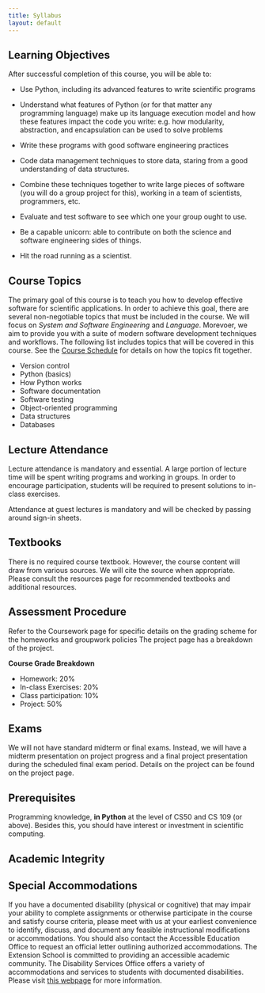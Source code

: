 ```yaml
---
title: Syllabus
layout: default
---
```


## Learning Objectives

After successful completion of this course, you will be able to:

* Use Python, including its advanced features to write scientific programs

* Understand what features of Python (or for that matter any programming language) make up its language 
  execution model and how these features impact the code you write: e.g. how modularity, abstraction, and 
  encapsulation can be used to solve problems

* Write these programs with good software engineering practices

* Code data management techniques to store data, staring from a good understanding of data structures.

* Combine these techniques together to write large pieces of software (you will do a group project for this), 
  working in a team of scientists, programmers, etc.

* Evaluate and test software to see which one your group ought to use. 

* Be a capable unicorn: able to contribute on both the science and software engineering sides of things.

* Hit the road running as a scientist. 

## Course Topics

The primary goal of this course is to teach you how to develop effective software for scientific applications. In 
order to achieve this goal, there are several non-negotiable topics that must be included in the course.  We 
will focus on _System and Software Engineering_ and _Language_.  Morevoer, we aim to provide you with a suite of 
modern software development techniques and workflows.  The following list includes topics that will be covered in 
this course.  See the [Course Schedule](schedule.md) for details on how the topics fit together.

* Version control
* Python (basics)
* How Python works
* Software documentation
* Software testing 
* Object-oriented programming
* Data structures 
* Databases

## Lecture Attendance

Lecture attendance is mandatory and essential.  A large portion of lecture time will be spent writing programs and
working in groups.  In order to encourage participation, students will be required to present solutions to in-class 
exercises.

Attendance at guest lectures is mandatory and will be checked by passing around sign-in sheets.

## Textbooks

There is no required course textbook.  However, the course content will draw from various sources.  We will cite the 
source when appropriate.  Please consult the resources page for recommended textbooks and additional resources. 

## Assessment Procedure

Refer to the Coursework page for specific details on the grading scheme for the homeworks and groupwork policies The 
project page has a breakdown of the project.

**Course Grade Breakdown**
* Homework:  20%
* In-class Exercises:  20%
* Class participation:  10%
* Project: 50%

## Exams

We will not have standard midterm or final exams.  Instead, we will have a midterm presentation on project 
progress and a final project presentation during the scheduled final exam period.  Details on the project 
can be found on the project page.

## Prerequisites

Programming knowledge, **in Python** at the level of CS50 and CS 109 (or above). Besides this, you should 
have interest or investment in scientific computing.

## Academic Integrity

## Special Accommodations

If you have a documented disability (physical or cognitive) that may impair your ability to complete assignments 
or otherwise participate in the course and satisfy course criteria, please meet with us at your earliest convenience 
to identify, discuss, and document any feasible instructional modifications or accommodations. You should also 
contact the Accessible Education Office to request an official letter outlining authorized accommodations. The 
Extension School is committed to providing an accessible academic community. The Disability Services Office offers 
a variety of accommodations and services to students with documented disabilities. Please visit 
[this webpage](www.extension.harvard.edu/resources-policies/resources/disability-services-accessibility) for more 
information.


